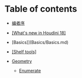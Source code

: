 # Table of contents

* [编者序](README.md)
* [\[What's new in Houdini 18\]](whats-new-in-houdini-18/whats-new-in-houdini-18.md)
* [Basics]](Basics/Basics.md)
  
* [\[Shelf tools\]](Shelf-tools/shelf-tools.md)
* [Geometry](Geometry/Geometry.md)
    * [Enumerate](Gemometry/Enumerate.md)


